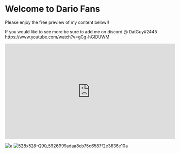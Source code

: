 # Welcome to Dario Fans
Please enjoy the free preview of my content below!!

If you would like to see more be sure to add me on discord @ DatGuy#2445
https://www.youtube.com/watch?v=gGg-hGIDUWM

<iframe width="560" height="315" src="https://www.youtube.com/embed/gGg-hGIDUWM" title="YouTube video player" frameborder="0" allow="accelerometer; autoplay; clipboard-write; encrypted-media; gyroscope; picture-in-picture" allowfullscreen></iframe>



![a](https://user-images.githubusercontent.com/69570959/148161155-23deacd4-807d-40d9-9195-e1e0fee9a027.png)
![528x528-Q90_5926999adaa8eb75c6587f2e3836e10a](https://user-images.githubusercontent.com/69570959/148161164-d189a1ae-8026-4fa4-86e0-911dbb0b867f.png)

